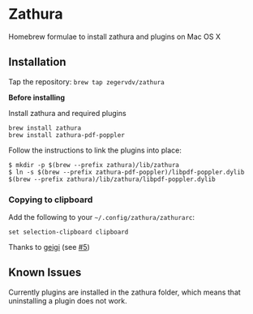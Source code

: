 # Zathura

Homebrew formulae to install zathura and plugins on Mac OS X

## Installation
Tap the repository:
```brew tap zegervdv/zathura```

__Before installing__


Install zathura and required plugins
```
brew install zathura
brew install zathura-pdf-poppler
```
Follow the instructions to link the plugins into place:
```
$ mkdir -p $(brew --prefix zathura)/lib/zathura
$ ln -s $(brew --prefix zathura-pdf-poppler)/libpdf-poppler.dylib $(brew --prefix zathura)/lib/zathura/libpdf-poppler.dylib
```

### Copying to clipboard
Add the following to your `~/.config/zathura/zathurarc`:
```
set selection-clipboard clipboard
```
Thanks to [geigi](https://github.com/geigi) (see [#5](https://github.com/zegervdv/homebrew-zathura/issues/5))

## Known Issues
Currently plugins are installed in the zathura folder, which means that uninstalling
a plugin does not work.
